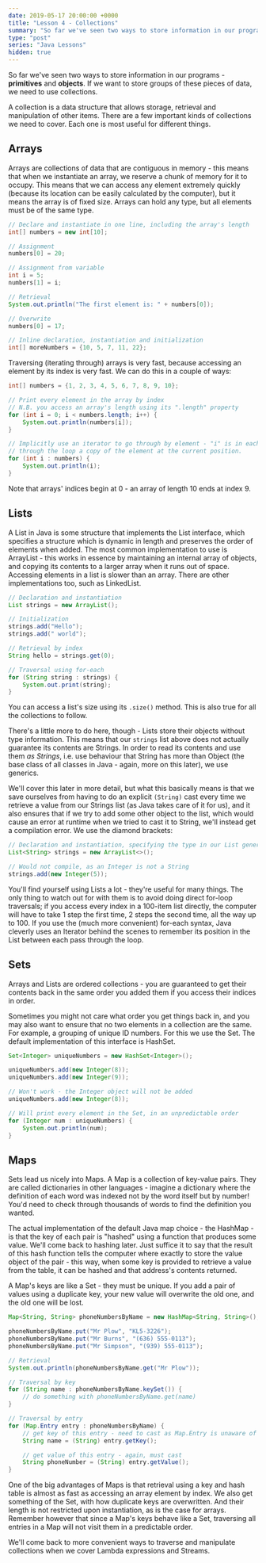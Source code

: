 ```yaml
---
date: 2019-05-17 20:00:00 +0000
title: "Lesson 4 - Collections"
summary: "So far we've seen two ways to store information in our programs - **primitives** and **objects**. If we want to store groups of these pieces of data, we need to use collections."
type: "post"
series: "Java Lessons"
hidden: true
---
```


So far we've seen two ways to store information in our programs - **primitives** and **objects**. If we want to store groups of these pieces of data, we need to use collections.

A collection is a data structure that allows storage, retrieval and manipulation of other items. There are a few important kinds of collections we need to cover. Each one is most useful for different things.

## Arrays

Arrays are collections of data that are contiguous in memory - this means that when we instantiate an array, we reserve a chunk of memory for it to occupy. This means that we can access any element extremely quickly (because its location can be easily calculated by the computer), but it means the array is of fixed size. Arrays can hold any type, but all elements must be of the same type.

```java
// Declare and instantiate in one line, including the array's length
int[] numbers = new int[10];

// Assignment
numbers[0] = 20;

// Assignment from variable
int i = 5;
numbers[1] = i;

// Retrieval
System.out.println("The first element is: " + numbers[0]);

// Overwrite
numbers[0] = 17;

// Inline declaration, instantiation and initialization
int[] moreNumbers = {10, 5, 7, 11, 22};
```

Traversing (iterating through) arrays is very fast, because accessing an element by its index is very fast. We can do this in a couple of ways:

```java
int[] numbers = {1, 2, 3, 4, 5, 6, 7, 8, 9, 10};

// Print every element in the array by index
// N.B. you access an array's length using its ".length" property
for (int i = 0; i < numbers.length; i++) {
    System.out.println(numbers[i]);
}

// Implicitly use an iterator to go through by element - "i" is in each pass
// through the loop a copy of the element at the current position.
for (int i : numbers) {
    System.out.println(i);
}
```

Note that arrays' indices begin at 0 - an array of length 10 ends at index 9.

## Lists

A List in Java is some structure that implements the List interface, which specifies a structure which is dynamic in length and preserves the order of elements when added. The most common implementation to use is ArrayList - this works in essence by maintaining an internal array of objects, and copying its contents to a larger array when it runs out of space. Accessing elements in a list is slower than an array. There are other implementations too, such as LinkedList.

```java
// Declaration and instantiation
List strings = new ArrayList();

// Initialization
strings.add("Hello");
strings.add(" world");

// Retrieval by index
String hello = strings.get(0);

// Traversal using for-each
for (String string : strings) {
    System.out.print(string);
}
```

You can access a list's size using its `.size()` method. This is also true for all the collections to follow.

There's a little more to do here, though - Lists store their objects without type information. This means that our `strings` list above does not actually guarantee its contents are Strings. In order to read its contents and use them _as Strings_, i.e. use behaviour that String has more than Object (the base class of all classes in Java - again, more on this later), we use generics.

We'll cover this later in more detail, but what this basically means is that we save ourselves from having to do an explicit `(String)` cast every time we retrieve a value from our Strings list (as Java takes care of it for us), and it also ensures that if we try to add some other object to the list, which would cause an error at runtime when we tried to cast it to String, we'll instead get a compilation error. We use the diamond brackets:

```java
// Declaration and instantiation, specifying the type in our List generic
List<String> strings = new ArrayList<>();

// Would not compile, as an Integer is not a String
strings.add(new Integer(5));
```

You'll find yourself using Lists a lot - they're useful for many things. The only thing to watch out for with them is to avoid doing direct for-loop traversals; if you access every index in a 100-item list directly, the computer will have to take 1 step the first time, 2 steps the second time, all the way up to 100. If you use the (much more convenient) for-each syntax, Java cleverly uses an Iterator behind the scenes to remember its position in the List between each pass through the loop.

## Sets

Arrays and Lists are ordered collections - you are guaranteed to get their contents back in the same order you added them if you access their indices in order.

Sometimes you might not care what order you get things back in, and you may also want to ensure that no two elements in a collection are the same. For example, a grouping of unique ID numbers. For this we use the Set. The default implementation of this interface is HashSet.

```java
Set<Integer> uniqueNumbers = new HashSet<Integer>();

uniqueNumbers.add(new Integer(8));
uniqueNumbers.add(new Integer(9));

// Won't work - the Integer object will not be added
uniqueNumbers.add(new Integer(8));

// Will print every element in the Set, in an unpredictable order
for (Integer num : uniqueNumbers) {
    System.out.println(num);
}
```

## Maps

Sets lead us nicely into Maps. A Map is a collection of key-value pairs. They are called dictionaries in other languages - imagine a dictionary where the definition of each word was indexed not by the word itself but by number! You'd need to check through thousands of words to find the definition you wanted.

The actual implementation of the default Java map choice - the HashMap - is that the key of each pair is "hashed" using a function that produces some value. We'll come back to hashing later. Just suffice it to say that the result of this hash function tells the computer where exactly to store the value object of the pair - this way, when some key is provided to retrieve a value from the table, it can be hashed and that address's contents returned.

A Map's keys are like a Set - they must be unique. If you add a pair of values using a duplicate key, your new value will overwrite the old one, and the old one will be lost.

```java
Map<String, String> phoneNumbersByName = new HashMap<String, String>();

phoneNumbersByName.put("Mr Plow", "KL5-3226");
phoneNumbersByName.put("Mr Burns", "(636) 555-0113");
phoneNumbersByName.put("Mr Simpson", "(939) 555-0113");

// Retrieval
System.out.println(phoneNumbersByName.get("Mr Plow"));

// Traversal by key
for (String name : phoneNumbersByName.keySet()) {
    // do something with phoneNumbersByName.get(name)
}

// Traversal by entry
for (Map.Entry entry : phoneNumbersByName) {
    // get key of this entry - need to cast as Map.Entry is unaware of the types
    String name = (String) entry.getKey();

    // get value of this entry - again, must cast
    String phoneNumber = (String) entry.getValue();
}
```

One of the big advantages of Maps is that retrieval using a key and hash table is almost as fast as accessing an array element by index. We also get something of the Set, with how duplicate keys are overwritten. And their length is not restricted upon instantiation, as is the case for arrays. Remember however that since a Map's keys behave like a Set, traversing all entries in a Map will not visit them in a predictable order.

We'll come back to more convenient ways to traverse and manipulate collections when we cover Lambda expressions and Streams.
